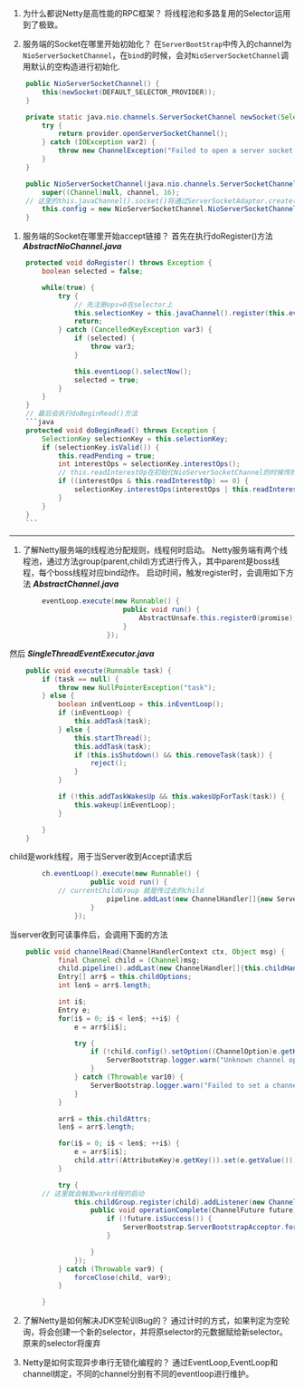 1. 为什么都说Netty是高性能的RPC框架？
将线程池和多路复用的Selector运用到了极致。

1. 服务端的Socket在哪里开始初始化？
在`ServerBootStrap`中传入的channel为`NioServerSocketChannel`，在`bind`的时候，会对`NioServerSocketChannel`调用默认的空构造进行初始化.
```java
    public NioServerSocketChannel() {
        this(newSocket(DEFAULT_SELECTOR_PROVIDER));
    }

    private static java.nio.channels.ServerSocketChannel newSocket(SelectorProvider provider) {
        try {
            return provider.openServerSocketChannel();
        } catch (IOException var2) {
            throw new ChannelException("Failed to open a server socket.", var2);
        }
    }

    public NioServerSocketChannel(java.nio.channels.ServerSocketChannel channel) {
        super((Channel)null, channel, 16);
	// 这里的this.javaChannel().socket()将通过ServerSocketAdaptor.create(ServerScoketChannelImpl)创建一个serverSocket
        this.config = new NioServerSocketChannel.NioServerSocketChannelConfig(this, this.javaChannel().socket());
    }
```


1. 服务端的Socket在哪里开始accept链接？
首先在执行doRegister()方法
_**AbstractNioChannel.java**_
```java
    protected void doRegister() throws Exception {
        boolean selected = false;

        while(true) {
            try {
                // 先注册ops=0在selector上
                this.selectionKey = this.javaChannel().register(this.eventLoop().selector, 0, this);
                return;
            } catch (CancelledKeyException var3) {
                if (selected) {
                    throw var3;
                }

                this.eventLoop().selectNow();
                selected = true;
            }
        }
    }
    // 最后会执行doBeginRead()方法
    ```java
    protected void doBeginRead() throws Exception {
        SelectionKey selectionKey = this.selectionKey;
        if (selectionKey.isValid()) {
            this.readPending = true;
            int interestOps = selectionKey.interestOps();
            // this.readInterestOp在初始化NioServerSocketChannel的时候传的是16，OP_ACCEPT
            if ((interestOps & this.readInterestOp) == 0) {
                selectionKey.interestOps(interestOps | this.readInterestOp);
            }
        }
    }
    ```
```

---


1. 了解Netty服务端的线程池分配规则，线程何时启动。
Netty服务端有两个线程池，通过方法group(parent,child)方式进行传入，其中parent是boss线程，每个boss线程对应bind动作。
启动时间，触发register时，会调用如下方法
_**AbstractChannel.java**_
```java
        eventLoop.execute(new Runnable() {
                            public void run() {
                                AbstractUnsafe.this.register0(promise);
                            }
                        });
```
然后 _**SingleThreadEventExecutor.java**_
```java
    public void execute(Runnable task) {
        if (task == null) {
            throw new NullPointerException("task");
        } else {
            boolean inEventLoop = this.inEventLoop();
            if (inEventLoop) {
                this.addTask(task);
            } else {
                this.startThread();
                this.addTask(task);
                if (this.isShutdown() && this.removeTask(task)) {
                    reject();
                }
            }

            if (!this.addTaskWakesUp && this.wakesUpForTask(task)) {
                this.wakeup(inEventLoop);
            }

        }
    }
```
child是work线程，用于当Server收到Accept请求后
```java
    	ch.eventLoop().execute(new Runnable() {
                    public void run() {
			// currentChildGroup 就是传过去的child
                        pipeline.addLast(new ChannelHandler[]{new ServerBootstrap.ServerBootstrapAcceptor(currentChildGroup, currentChildHandler, currentChildOptions, currentChildAttrs)});
                    }
                });
```
当server收到可读事件后，会调用下面的方法
```java
	public void channelRead(ChannelHandlerContext ctx, Object msg) {
            final Channel child = (Channel)msg;
            child.pipeline().addLast(new ChannelHandler[]{this.childHandler});
            Entry[] arr$ = this.childOptions;
            int len$ = arr$.length;

            int i$;
            Entry e;
            for(i$ = 0; i$ < len$; ++i$) {
                e = arr$[i$];

                try {
                    if (!child.config().setOption((ChannelOption)e.getKey(), e.getValue())) {
                        ServerBootstrap.logger.warn("Unknown channel option: " + e);
                    }
                } catch (Throwable var10) {
                    ServerBootstrap.logger.warn("Failed to set a channel option: " + child, var10);
                }
            }

            arr$ = this.childAttrs;
            len$ = arr$.length;

            for(i$ = 0; i$ < len$; ++i$) {
                e = arr$[i$];
                child.attr((AttributeKey)e.getKey()).set(e.getValue());
            }

            try {
		// 这里就会触发work线程的启动
                this.childGroup.register(child).addListener(new ChannelFutureListener() {
                    public void operationComplete(ChannelFuture future) throws Exception {
                        if (!future.isSuccess()) {
                            ServerBootstrap.ServerBootstrapAcceptor.forceClose(child, future.cause());
                        }

                    }
                });
            } catch (Throwable var9) {
                forceClose(child, var9);
            }

        }
```
2. 了解Netty是如何解决JDK空轮训Bug的？
通过计时的方式，如果判定为空轮询，将会创建一个新的selector，并将原selector的元数据赋给新selector。原来的selector将废弃

3. Netty是如何实现异步串行无锁化编程的？
通过EventLoop,EventLoop和channel绑定，不同的channel分别有不同的eventloop进行维护。

